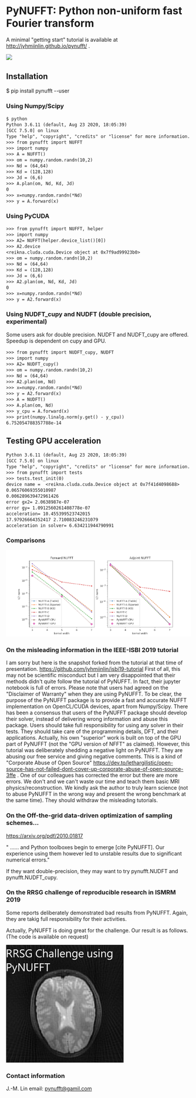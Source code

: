 
# PyNUFFT: Python non-uniform fast Fourier transform

A minimal "getting start" tutorial is available at http://jyhmiinlin.github.io/pynufft/ .

![](g5738.jpeg)

## Installation

$ pip install pynufft --user


### Using Numpy/Scipy

```
$ python
Python 3.6.11 (default, Aug 23 2020, 18:05:39) 
[GCC 7.5.0] on linux
Type "help", "copyright", "credits" or "license" for more information.
>>> from pynufft import NUFFT
>>> import numpy
>>> A = NUFFT()
>>> om = numpy.random.randn(10,2)
>>> Nd = (64,64)
>>> Kd = (128,128)
>>> Jd = (6,6)
>>> A.plan(om, Nd, Kd, Jd)
0
>>> x=numpy.random.randn(*Nd)
>>> y = A.forward(x)
```

### Using PyCUDA

```
>>> from pynufft import NUFFT, helper
>>> import numpy
>>> A2= NUFFT(helper.device_list()[0])
>>> A2.device
<reikna.cluda.cuda.Device object at 0x7f9ad99923b0>
>>> om = numpy.random.randn(10,2)
>>> Nd = (64,64)
>>> Kd = (128,128)
>>> Jd = (6,6)
>>> A2.plan(om, Nd, Kd, Jd)
0
>>> x=numpy.random.randn(*Nd)
>>> y = A2.forward(x)
```

### Using NUDFT_cupy and NUDFT (double precision, experimental)

Some users ask for double precision. 
NUDFT and NUDFT_cupy are offered.
Speedup is dependent on cupy and GPU.  


```
>>> from pynufft import NUDFT_cupy, NUDFT
>>> import numpy
>>> A2= NUDFT_cupy()
>>> om = numpy.random.randn(10,2)
>>> Nd = (64,64)
>>> A2.plan(om, Nd)
>>> x=numpy.random.randn(*Nd)
>>> y = A2.forward(x)
>>> A = NUDFT()
>>> A.plan(om, Nd)
>>> y_cpu = A.forward(x)
>>> print(numpy.linalg.norm(y.get() - y_cpu))
6.752054788357788e-14
```


## Testing GPU acceleration

```
Python 3.6.11 (default, Aug 23 2020, 18:05:39) 
[GCC 7.5.0] on linux
Type "help", "copyright", "credits" or "license" for more information.
>>> from pynufft import tests
>>> tests.test_init(0)
device name =  <reikna.cluda.cuda.Device object at 0x7f41d4098688>
0.06576069355010987
0.006289639472961426
error gx2= 2.0638987e-07
error gy= 1.0912560261408778e-07
acceleration= 10.455399523742015
17.97926664352417 2.710083246231079
acceleration in solver= 6.634211944790991
```
### Comparisons

![](Figure_1.png)

### On the misleading information in the IEEE-ISBI 2019 tutorial

I am sorry but here is the snapshot forked from the tutorial at that time of presentation.
https://github.com/jyhmiinlin/isbi19-tutorial
First of all, this may not be scientific misconduct but I am very disappointed that their methods didn't quite follow the tutorial of PyNUFFT.
In fact, their jupyter notebook is full of errors. 
Please note that users had agreed on the "Disclaimer of Warranty" when they are using PyNUFFT. 
To be clear, the purpose of the PyNUFFT package is to provide a fast and accurate NUFFT implementation on OpenCL/CUDA devices, apart from Numpy/Scipy. 
There has been a consensus that users of the PyNUFFT package should develop their solver, instead of delivering wrong information and abuse this package. 
Users should take full responsibility for using any solver in their tests. They should take care of the programming details, DFT, and their applications.
Actually, his own "superior" work is built on top of the GPU part of PyNUFFT (not the "GPU version of NFFT" as claimed). 
However, this tutorial was deliberately shedding a negative light on PyNUFFT.
They are abusing our free service and giving negative comments. This is a kind of "Corporate Abuse of Open Source" https://dev.to/lethargilistic/open-source-has-not-failed-dont-cover-up-corporate-abuse-of-open-source-3ffe .
One of our colleagues has corrected the error but there are more errors. We don't and we can't waste our time and teach them basic MRI physics/reconstruction.
We kindly ask the author to truly learn science (not to abuse PyNUFFT in the wrong way and present the wrong benchmark at the same time). 
They should withdraw the misleading tutorials.

### On the Off-the-grid data-driven optimization of sampling schemes...

https://arxiv.org/pdf/2010.01817

" ...... and Python toolboxes begin to emerge [cite PyNUFFT]. Our experience using them however led to unstable results due to significant numerical errors."

If they want double-precision, they may want to try pynufft.NUDFT and pynufft.NUDFT_cupy. 

### On the RRSG challenge of reproducible research in ISMRM 2019

Some reports deliberately demonstrated bad results from PyNUFFT. Again, they are takig full responsibility for their activities. 

Actually, PyNUFFT is doing great for the challenge. Our result is as follows. (The code is available on request)

![](with_espirit.png)

### Contact information
J.-M. Lin
email: pynufft@gamil.com

